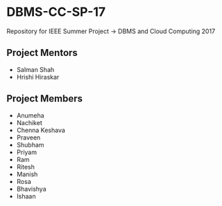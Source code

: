 # DBMS-CC-SP-17

Repository for IEEE Summer Project -> DBMS and Cloud Computing 2017

## Project Mentors
* Salman Shah
* Hrishi Hiraskar

## Project Members
* Anumeha
* Nachiket
* Chenna Keshava
* Praveen
* Shubham
* Priyam
* Ram
* Ritesh
* Manish
* Rosa
* Bhavishya
* Ishaan
